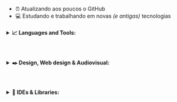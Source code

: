 - :alarm_clock: Atualizando aos poucos o GitHub 
- :computer: Estudando e trabalhando em novas _(e antigas)_ tecnologias


<h4>
<details>
<summary>📈 Languages and Tools:</summary>
  <p align="center"><img align="left" alt=".NET" width="28px" src="https://simpleicons.org/icons/dot-net.svg" /></p>
  <p align="center"><img align="left" alt="Anaconda" width="28px" src="https://simpleicons.org/icons/anaconda.svg" /></p>
  <p align="center"><img align="left" alt="Amazon Web Services" width="28px" src="https://simpleicons.org/icons/amazonaws.svg" /></p>
  <p align="center"><img align="left" alt="Android Studio" width="28px" src="https://simpleicons.org/icons/androidstudio.svg" /></p>
  <p align="center"><img align="left" alt="Apache" width="28px" src="https://simpleicons.org/icons/apache.svg" /></p>
  <p align="center"><img align="left" alt="Microsfot Azure" width="28px" src="https://simpleicons.org/icons/microsoftazure.svg" /></p>
  <p align="center"><img align="left" alt="C" width="28px" src="https://simpleicons.org/icons/c.svg" /></p>
  <p align="center"><img align="left" alt="C#" width="28px" src="https://simpleicons.org/icons/csharp.svg" /></p>
  <p align="center"><img align="left" alt="C++" width="28px" src="https://simpleicons.org/icons/cplusplus.svg" /></p>
  <p align="center"><img align="left" alt="D3.js" width="28px" src="https://simpleicons.org/icons/d3-dot-js.svg" /></p>
  <p align="center"><img align="left" alt="Docker" width="28px" src="https://simpleicons.org/icons/docker.svg" /></p>
  <p align="center"><img align="left" alt="Flutter" width="28px" src="https://simpleicons.org/icons/flutter.svg" /></p>
  <p align="center"><img align="left" alt="Git" width="28px" src="https://simpleicons.org/icons/git.svg" /></p>
  <p align="center"><img align="left" alt="Go" width="28px" src="https://simpleicons.org/icons/go.svg" /></p>
  <p align="center"><img align="left" alt="Google Cloud" width="28px" src="https://simpleicons.org/icons/googlecloud.svg" /></p>
  <p align="center"><img align="left" alt="Grafana" width="28px" src="https://simpleicons.org/icons/grafana.svg" /></p>
  <p align="center"><img align="left" alt="Haskell" width="28px" src="https://simpleicons.org/icons/haskell.svg" /></p>
  <p align="center"><img align="left" alt="Java" width="28px" src="https://simpleicons.org/icons/java.svg" /></p>
  <p align="center"><img align="left" alt="JavaScript" width="28px" src="https://simpleicons.org/icons/javascript.svg" /></p>
  <br>
</details>
</h4>
<br>
<h4>
<details>
<summary>✒️ Design, Web design & Audiovisual:</summary>
  <p align="center"><img align="left" alt="Adobe Premire Pro" width="28px" heigth="28px"  src="https://simpleicons.org/icons/adobepremierepro.svg" /></p>
  <p align="center"><img align="left" alt="Adobe Xd" width="28px" src="https://simpleicons.org/icons/adobexd.svg" /></p>
  <p align="center"><img align="left" alt="Adobe InDesign" width="28px" src="https://simpleicons.org/icons/adobeindesign.svg" /></p>
  <p align="center"><img align="left" alt="Adobe Illustrator" width="28px" src="https://simpleicons.org/icons/adobeillustrator.svg" /></p>
  <p align="center"><img align="left" alt="Adobe Lightroom" width="28px" src="https://simpleicons.org/icons/adobelightroomcc.svg" /></p>
  <p align="center"><img align="left" alt="Adobe Photoshop" width="28px" src="https://simpleicons.org/icons/adobephotoshop.svg" /></p>
  <p align="center"><img align="left" alt="Adobe After Effects" width="28px" src="https://simpleicons.org/icons/adobeaftereffects.svg" /></p>
  <p align="center"><img align="left" alt="HTML5" width="28px" src="https://simpleicons.org/icons/html5.svg" /></p>
  <p align="center"><img align="left" alt="Figma" width="28px" src="https://simpleicons.org/icons/figma.svg" /></p>
  <p align="center"><img align="left" alt="Blender" width="28px" src="https://simpleicons.org/icons/blender.svg" /></p>
  <p align="center"><img align="left" alt="Canva" width="28px" src="https://simpleicons.org/icons/canva.svg" /></p>
  <p align="center"><img align="left" alt="WordPress" width="28px" src="https://simpleicons.org/icons/wordpress.svg" /></p>
  <p align="center"><img align="left" alt="Krita" width="28px" src="https://simpleicons.org/icons/krita.svg" /></p>
  <p align="center"><img align="left" alt="Wix" width="28px" src="https://simpleicons.org/icons/wix.svg" /></p>
  <p align="center"><img align="left" alt="Inkscape" width="28px" src="https://simpleicons.org/icons/inkscape.svg" /></p>
  <p align="center"><img align="left" alt="Woo" width="28px" src="https://simpleicons.org/icons/woo.svg" /></p>
  <p align="center"><img align="left" alt="AngularJS" width="28px" src="https://simpleicons.org/icons/angularjs.svg" /></p>
  <p align="center"><img align="left" alt="CSS3" width="28px" src="https://simpleicons.org/icons/css3.svg" /></p>
  <p align="center"><img align="left" alt="Gimp" width="28px" src="https://simpleicons.org/icons/gimp.svg" /></p>
  <br>
</details>
</h4>
<br> 
<h4>
<details>
<summary>🔧 IDEs & Libraries:</summary>
  <p align="center"><img align="left" alt="Visual Studio Code" width="28px" src="https://simpleicons.org/icons/visualstudiocode.svg" /></p>
  <p align="center"><img align="left" alt="Atom" width="28px" src="https://simpleicons.org/icons/atom.svg" /></p>
  <p align="center"><img align="left" alt="Eclipse IDE" width="28px" src="https://simpleicons.org/icons/eclipseide.svg" /></p>
  <br>
  
</details>
</h4>
<!---
<h4>
<details>
<summary>🏆 Competitive Programming:</summary>
  <p align="center"><img align="left" alt="CodeChef" width="28px" heigth="28px"  src="https://simpleicons.org/icons/codechef.svg" /></p>
  <p align="center"><img align="left" alt="Codeforces" width="28px" heigth="28px"  src="https://simpleicons.org/icons/codeforces.svg" /></p>
  <p align="center"><img align="left" alt="Codewars" width="28px" heigth="28px"  src="https://simpleicons.org/icons/codewars.svg" /></p>
  <p align="center"><img align="left" alt="HackerEarth" width="28px" heigth="28px"  src="https://simpleicons.org/icons/hackerearth.svg" /></p>
  <p align="center"><img align="left" alt="HackerRank" width="28px" heigth="28px"  src="https://simpleicons.org/icons/hackerrank.svg" /></p>
  <p align="center"><img align="left" alt="Codeforces" width="28px" heigth="28px"  src="https://simpleicons.org/icons/codeforces.svg" /></p>
  <p align="center"><img align="left" alt="Codeforces" width="28px" heigth="28px"  src="https://simpleicons.org/icons/codeforces.svg" /></p>
  <p align="center"><img align="left" alt="Codeforces" width="28px" heigth="28px"  src="https://simpleicons.org/icons/codeforces.svg" /></p>
</details>
</h4>

<h4>
<details>
<summary>📝 Portfolios:</summary>
  <p align="center"><img align="left" alt="Dribbble" width="28px" heigth="28px"  src="https://simpleicons.org/icons/dribbble.svg" /></p>
  <p align="center"><img align="left" alt="ArtStation" width="28px" heigth="28px"  src="https://simpleicons.org/icons/artstation.svg" /></p>
  <p align="center"><img align="left" alt="Behance" width="28px" heigth="28px"  src="https://simpleicons.org/icons/behance.svg" /></p>
  <p align="center"><img align="left" alt="DevianArt" width="28px" heigth="28px"  src="https://simpleicons.org/icons/deviantart.svg" /></p>
  <p align="center"><img align="left" alt="Dribbble" width="28px" heigth="28px"  src="https://simpleicons.org/icons/dribbble.svg" /></p>
  <p align="center"><img align="left" alt="Dribbble" width="28px" heigth="28px"  src="https://simpleicons.org/icons/dribbble.svg" /></p>
  <p align="center"><img align="left" alt="Dribbble" width="28px" heigth="28px"  src="https://simpleicons.org/icons/dribbble.svg" /></p>
</details>
</h4>

<h4>
<details>
<summary>📈 Productivy:</summary>
  <p align="center"><img align="left" alt="Slack" width="28px" heigth="28px"  src="https://simpleicons.org/icons/slack.svg" /></p>
  <p align="center"><img align="left" alt="Slack" width="28px" heigth="28px"  src="https://simpleicons.org/icons/slack.svg" /></p>
  <p align="center"><img align="left" alt="Slack" width="28px" heigth="28px"  src="https://simpleicons.org/icons/slack.svg" /></p>
  <p align="center"><img align="left" alt="Slack" width="28px" heigth="28px"  src="https://simpleicons.org/icons/slack.svg" /></p>
  <p align="center"><img align="left" alt="Slack" width="28px" heigth="28px"  src="https://simpleicons.org/icons/slack.svg" /></p>
  <p align="center"><img align="left" alt="Slack" width="28px" heigth="28px"  src="https://simpleicons.org/icons/slack.svg" /></p>
  <p align="center"><img align="left" alt="Slack" width="28px" heigth="28px"  src="https://simpleicons.org/icons/slack.svg" /></p>
</details>
</h4>

<h4>
<details>
<summary>💡 IoT:</summary>
  <p align="center"><img align="left" alt="Arduino" width="28px" heigth="28px"  src="https://simpleicons.org/icons/arduino.svg" /></p>
  <p align="center"><img align="left" alt="Slack" width="28px" heigth="28px"  src="https://simpleicons.org/icons/slack.svg" /></p>
  <p align="center"><img align="left" alt="Slack" width="28px" heigth="28px"  src="https://simpleicons.org/icons/slack.svg" /></p>
  <p align="center"><img align="left" alt="Slack" width="28px" heigth="28px"  src="https://simpleicons.org/icons/slack.svg" /></p>
  <p align="center"><img align="left" alt="Slack" width="28px" heigth="28px"  src="https://simpleicons.org/icons/slack.svg" /></p>
  <p align="center"><img align="left" alt="Slack" width="28px" heigth="28px"  src="https://simpleicons.org/icons/slack.svg" /></p>
  <p align="center"><img align="left" alt="Slack" width="28px" heigth="28px"  src="https://simpleicons.org/icons/slack.svg" /></p>
</details>
</h4>

<h4>
<details>
<summary>💼 Freelancers:</summary>
  <p align="center"><img align="left" alt="Fiverr" width="28px" heigth="28px"  src="https://simpleicons.org/icons/fiverr.svg" /></p>
  <p align="center"><img align="left" alt="Freelancer" width="28px" heigth="28px"  src="https://simpleicons.org/icons/freelancer.svg" /></p>
  <p align="center"><img align="left" alt="Slack" width="28px" heigth="28px"  src="https://simpleicons.org/icons/slack.svg" /></p>
  <p align="center"><img align="left" alt="Slack" width="28px" heigth="28px"  src="https://simpleicons.org/icons/slack.svg" /></p>
  <p align="center"><img align="left" alt="Slack" width="28px" heigth="28px"  src="https://simpleicons.org/icons/slack.svg" /></p>
  <p align="center"><img align="left" alt="Slack" width="28px" heigth="28px"  src="https://simpleicons.org/icons/slack.svg" /></p>
  <p align="center"><img align="left" alt="Slack" width="28px" heigth="28px"  src="https://simpleicons.org/icons/slack.svg" /></p>
</details>
</h4>



---!>



